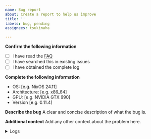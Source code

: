 ```yaml
---
name: Bug report
about: Create a report to help us improve
title: ''
labels: bug, pending
assignees: tsukinaha

---
```


**Confirm the following information**
- [ ] I have read the [FAQ](https://dev.tsukinaha.org/tsukimi)
- [ ] I have searched this in existing issues
- [ ] I have obtained the complete log

**Complete the following information**
 - OS: [e.g. NixOS 24.11]
 - Architecture: [e.g. x86_64]
 - GPU: [e.g. NVIDIA GTX 690]
 - Version [e.g. 0.11.4]

**Describe the bug**
A clear and concise description of what the bug is.

**Additional context**
Add any other context about the problem here.

<details>
<summary>Logs</summary>

```plain
Paste logs here
```

</details>
